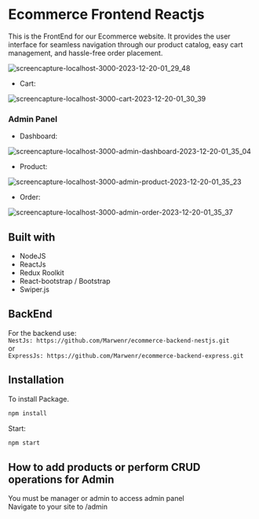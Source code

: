 # Ecommerce Frontend Reactjs

This is the FrontEnd for our Ecommerce website. It provides the user interface for seamless navigation through our product catalog, easy cart management, and hassle-free order placement.

![screencapture-localhost-3000-2023-12-20-01_29_48](https://github.com/Marwenr/ecommerce-frontend-reactjs/assets/97688966/9f677ab6-4082-4538-a79e-735624be9f2e)

- Cart:

![screencapture-localhost-3000-cart-2023-12-20-01_30_39](https://github.com/Marwenr/ecommerce-frontend-reactjs/assets/97688966/ffd520d0-5459-4fe4-a7b1-d5899d097c3d)

### Admin Panel

- Dashboard:

![screencapture-localhost-3000-admin-dashboard-2023-12-20-01_35_04](https://github.com/Marwenr/ecommerce-frontend-reactjs/assets/97688966/30d0041d-33af-4966-b71a-2d03ba6ed2e2)

- Product:

![screencapture-localhost-3000-admin-product-2023-12-20-01_35_23](https://github.com/Marwenr/ecommerce-frontend-reactjs/assets/97688966/d3e63f5a-b2dd-4651-bdb5-ac6c61b22762)

- Order:

![screencapture-localhost-3000-admin-order-2023-12-20-01_35_37](https://github.com/Marwenr/ecommerce-frontend-reactjs/assets/97688966/6bfbe6fb-3e81-4f0e-92df-5cfd10ddb0ac)




## Built with
- NodeJS
- ReactJs
- Redux Roolkit
- React-bootstrap / Bootstrap
- Swiper.js

## BackEnd

For the backend use:  
```NestJs: https://github.com/Marwenr/ecommerce-backend-nestjs.git```  
or  
```ExpressJs: https://github.com/Marwenr/ecommerce-backend-express.git```
## Installation

To install Package.

```bash
npm install
```
Start:

```bash
npm start
```

## How to add products or perform CRUD operations for Admin
You must be manager or admin to access admin panel  
Navigate to your site to /admin
